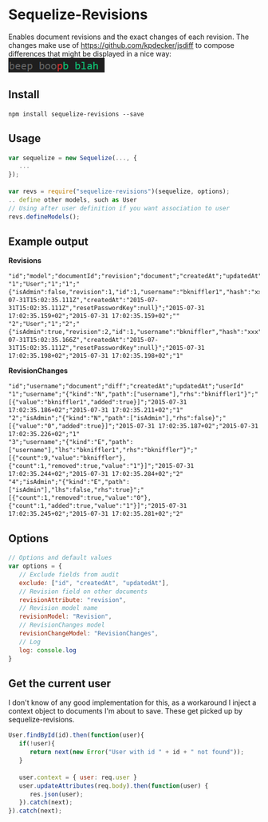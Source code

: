 # Sequelize-Revisions
Enables document revisions and the exact changes of each revision.
The changes make use of https://github.com/kpdecker/jsdiff to compose differences that might be displayed in a nice way:
<img src="https://raw.githubusercontent.com/kpdecker/jsdiff/master/images/node_example.png" alt="Example">

## Install
```shell
npm install sequelize-revisions --save
```

## Usage
```javascript
var sequelize = new Sequelize(..., {
   ...
});

var revs = require("sequelize-revisions")(sequelize, options);
.. define other models, such as User
// Using after user definition if you want association to user
revs.defineModels();
```

## Example output
**Revisions**
```csv
"id";"model";"documentId";"revision";"document";"createdAt";"updatedAt";"userId"
"1";"User";"1";"1";"{"isAdmin":false,"revision":1,"id":1,"username":"bkniffler1","hash":"xxx","salt":"xxx","activationKey":"6addb6480f298340","updatedAt":"2015-07-31T15:02:35.111Z","createdAt":"2015-07-31T15:02:35.111Z","resetPasswordKey":null}";"2015-07-31 17:02:35.159+02";"2015-07-31 17:02:35.159+02";""
"2";"User";"1";"2";"{"isAdmin":true,"revision":2,"id":1,"username":"bkniffler","hash":"xxx","salt":"xxx","activationKey":"6addb6480f298340","updatedAt":"2015-07-31T15:02:35.166Z","createdAt":"2015-07-31T15:02:35.111Z","resetPasswordKey":null}";"2015-07-31 17:02:35.198+02";"2015-07-31 17:02:35.198+02";"1"
```
**RevisionChanges**
```csv
"id";"username";"document";"diff";"createdAt";"updatedAt";"userId"
"1";"username";"{"kind":"N","path":["username"],"rhs":"bkniffler1"}";"[{"value":"bkniffler1","added":true}]";"2015-07-31 17:02:35.186+02";"2015-07-31 17:02:35.211+02";"1"
"2";"isAdmin";"{"kind":"N","path":["isAdmin"],"rhs":false}";"[{"value":"0","added":true}]";"2015-07-31 17:02:35.187+02";"2015-07-31 17:02:35.226+02";"1"
"3";"username";"{"kind":"E","path":["username"],"lhs":"bkniffler1","rhs":"bkniffler"}";"[{"count":9,"value":"bkniffler"},{"count":1,"removed":true,"value":"1"}]";"2015-07-31 17:02:35.244+02";"2015-07-31 17:02:35.284+02";"2"
"4";"isAdmin";"{"kind":"E","path":["isAdmin"],"lhs":false,"rhs":true}";"[{"count":1,"removed":true,"value":"0"},{"count":1,"added":true,"value":"1"}]";"2015-07-31 17:02:35.245+02";"2015-07-31 17:02:35.281+02";"2"
```
## Options
```javascript
// Options and default values
var options = {
   // Exclude fields from audit
   exclude: ["id", "createdAt", "updatedAt"],
   // Revision field on other documents
   revisionAttribute: "revision",
   // Revision model name
   revisionModel: "Revision",
   // RevisionChanges model
   revisionChangeModel: "RevisionChanges",
   // Log
   log: console.log
}
```

## Get the current user
I don't know of any good implementation for this, as a workaround I inject a context object to documents I'm about to save. These get picked up by sequelize-revisions.
```javascript
User.findById(id).then(function(user){
   if(!user){
      return next(new Error("User with id " + id + " not found"));
   }

   user.context = { user: req.user }
   user.updateAttributes(req.body).then(function(user) {
      res.json(user);
   }).catch(next);
}).catch(next);
```


